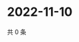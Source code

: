 # 2022-11-10

共 0 条

<!-- BEGIN WEIBO -->
<!-- 最后更新时间 Thu Nov 10 2022 22:19:32 GMT+0800 (China Standard Time) -->

<!-- END WEIBO -->
